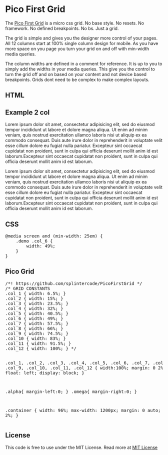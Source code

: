 <h1>Pico First Grid</h1>

<p>
  The <a href="http://webdesignis.me/PicoFirstGrid/index.html" target="_blank">Pico First Grid</a>
   is a micro css grid. No base style. No resets. No framework. 
  No defined breakpoints. No bs. Just a grid. 
</p>

<p>
    The grid is simple and gives you the designer more control of your pages. All 12 columns start at 100% single 
    column design for mobile. As you have more space on you page you turn your grid on and off
    with min-width media queries. 
</p>

<p>
    The column widths are defined in a comment for reference. It is up to you to simply add the widths in your media queries.
    This give you the control to turn the grid off and on based on your content and not device based breakpoints.
    Grids dont need to be complex to make complex layouts.
</p>

<h2>HTML</h2>
        <section class="demo">
            <h2>Example 2 col</h2>
            <div class="col_6">
                <p>Lorem ipsum dolor sit amet, consectetur adipisicing elit, sed do eiusmod tempor incididunt ut labore et dolore magna aliqua. Ut enim ad minim veniam, quis nostrud exercitation ullamco laboris nisi ut aliquip ex ea commodo consequat. Duis aute irure dolor in reprehenderit in voluptate velit esse cillum dolore eu fugiat nulla pariatur. Excepteur sint occaecat cupidatat non   proident, sunt in culpa qui officia deserunt  mollit anim id est laborum.Excepteur sint occaecat cupidatat non proident, sunt in culpa qui officia deserunt mollit anim id est laborum.</p>
            </div>
            <div class="col_6 omega">
                <p>Lorem ipsum dolor sit amet, consectetur adipisicing elit, sed do eiusmod tempor incididunt ut labore et dolore magna aliqua. Ut enim ad minim veniam, quis nostrud exercitation ullamco laboris nisi ut aliquip ex ea commodo consequat. Duis aute irure dolor in reprehenderit in voluptate velit esse cillum dolore eu fugiat nulla pariatur. Excepteur sint occaecat cupidatat non   proident, sunt in culpa qui officia deserunt  mollit anim id est laborum.Excepteur sint occaecat cupidatat non proident, sunt in culpa qui officia deserunt mollit anim id est laborum.</p>
            </div>
        </section>
        
        
<h2>CSS</h2>
<pre>
@media screen and (min-width: 25em) {
    .demo .col_6 {
        width: 49%;
    }
}
</pre>

<h2>Pico Grid</h2>
<pre>
/*! https://github.com/splintercode/PicoFirstGrid */
/* GRID CONSTANTS
.col_1 { width: 6.5%; } 
.col_2 { width: 15%; } 
.col_3 { width: 23.5%; } 
.col_4 { width: 32%; } 
.col_5 { width: 40.5%; } 
.col_6 { width: 49%; } 
.col_7 { width: 57.5%; }
.col_8 { width: 66%; } 
.col_9 { width: 74.5%; } 
.col_10 { width: 83%; } 
.col_11 { width: 91.5%; } 
.col_12 { width: 100%; } */ 

.col_1,
.col_2,
.col_3,
.col_4,
.col_5,
.col_6,
.col_7,
.col_8,
.col_9,
.col_10,
.col_11,
.col_12 {
    width:100%;
    margin: 0 2% 1% 0;
    float: left;
    display: block;
}

.alpha{ margin-left:0; }
.omega{ margin-right:0; }

.container {
    width: 96%;
    max-width: 1200px;
    margin: 0 auto;
	padding:0 2%;
}
</pre>

<h2>License</h2>
<p>
This code is free to use under the MIT License.
Read more at <a href="http://opensource.org/licenses/MIT" target="_blank">MIT License</a>
</p>
